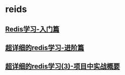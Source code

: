 # reids

## [Redis学习-入门篇](https://mp.weixin.qq.com/s/XLU4KI60R_JdofzAskrZvQ)
## [超详细的redis学习-进阶篇](https://mp.weixin.qq.com/s/TwUp0lu3LjS3FqZZURePKA)
## [超详细的redis学习(3)-项目中实战概要](https://mp.weixin.qq.com/s/BXv-apwgMEkX7VUqRM_yLQ)